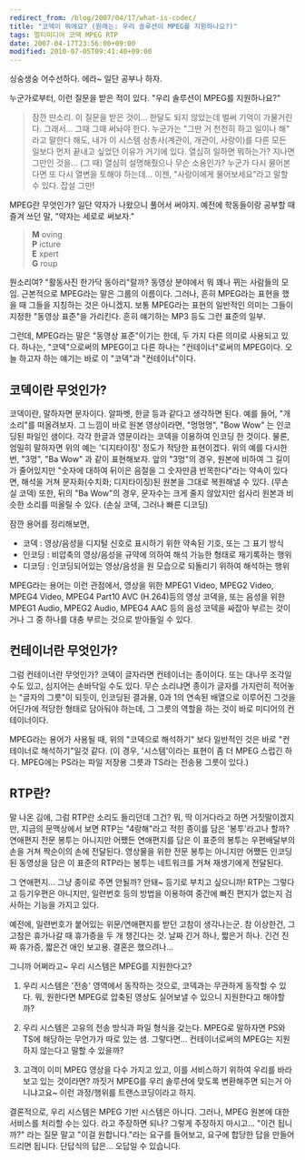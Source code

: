 ```yaml
---
redirect_from: /blog/2007/04/17/what-is-codec/
title: "코덱이 뭐에요? (원래는: 우리 솔루션이 MPEG를 지원하나요?)"
tags: 멀티미디어 코덱 MPEG RTP
date: 2007-04-17T23:56:00+09:00
modified: 2010-07-05T09:41:40+09:00
---
```

싱숭생숭 어수선하다. 에라~ 일단 공부나 하자.

누군가로부터, 이런 질문을 받은 적이 있다. "우리 솔루션이 MPEG를 지원하나요?"

> 잠깐 딴소리. 이 질문을 받은 것이... 한달도 되지 않았는데 벌써 기억이
> 가물거린다. 그래서... 그때 그때 써놔야 한다. 누군가는 "그딴 거 천천히
> 하고 일이나 해" 라고 말한다 해도, 내가 이 시스템 삼총사(계관이, 개관이,
> 사랑이)를 다른 모든 일보다 먼저 끝내고 싶었던 이유가 거기에 있다. 열심히
> 일하면 뭐하는가? 지나면 그만인 것을... (그 때) 열심히 설명해줬으나 무슨
> 소용인가? 누군가 다시 물어본다면 또 다시 열변을 토해야 하는데... 이젠,
> "사랑이에게 물어보세요"라고 말할 수 있다. 잡설 그만!

MPEG란 무엇인가? 일단 약자가 나왔으니 풀어서 써야지. 예전에 학동들이랑
공부할 때 즐겨 쓰던 말, "약자는 세로로 써보자."

> **M** oving  
> **P** icture  
> **E** xpert  
> **G** roup

뭔소리여? "활동사진 한가닥 동아리"랄까? 동영상 분야에서 뭐 꽤나 뀌는
사람들의 모임. 근본적으로 MPEG라는 말은 그룹의 이름이다. 그러나, 흔히
MPEG라는 표현을 했을 때 그들을 지칭하는 것은 아니겠지. 보통 MPEG라는
표현의 일반적인 의미는 그들이 지정한 "동영상 표준"을 가리킨다. 흔히
얘기하는 MP3 등도 그런 표준의 일부.

그런데, MPEG라는 말은 "동영상 표준"이기는 한데, 두 가지 다른 의미로
사용되고 있다. 하나는, "코덱"으로써의 MPEG이고 다른 하나는 "컨테이너"로써의
MPEG이다. 오늘 하고자 하는 얘기는 바로 이 "코덱"과 "컨테이너"이다.

## 코덱이란 무엇인가?

코덱이란, 말하자면 문자이다. 알파벳, 한글 등과 같다고 생각하면 된다.
예를 들어, "개소리"를 떠올려보자. 그 느낌이 바로 원본 영상이라면, "멍멍멍",
"Bow Wow" 는 인코딩된 파일인 샘이다. 각각 한글과 영문이라는 코덱을
이용하여 인코딩 한 것이다. 물론, 엄밀히 말하자면 위의 예는 '디지타이징'
정도가 적당한 표현이겠다. 위의 예를 다시한번, "3멍", "Ba Wow" 과 같이
표현해보자. 앞의 "3멍"의 경우, 원본에 비하여 그 길이가 줄어있지만
"숫자에 대하여 뒤이은 음절을 그 숫자만큼 반목한다"라는 약속이 있다면,
해석을 거쳐 문자화(수치화; 디지타이징)된 원본을 그대로 복원해낼 수 있다.
(무손실 코덱) 또한, 뒤의 "Ba Wow"의 경우, 문자수는 크게 줄지 않았지만
쉽사리 원본과 비슷한 소리를 떠올릴 수 있다. (손실 코덱, 그러나 빠른 디코딩)

잠깐 용어를 정리해보면,

- 코덱 : 영상/음성을 디지털 신호로 표시하기 위한 약속된 기호, 또는 그 표기 방식
- 인코딩 : 비압축의 영상/음성을 규약에 의하여 해석 가능한 형태로 재기록하는 행위
- 디코딩 : 인코딩되어있는 영상/음성을 원 모습으로 되돌리기 위하여 해석하는 행위

MPEG라는 용어는 이런 관점에서, 영상을 위한 MPEG1 Video, MPEG2 Video,
MPEG4 Video, MPEG4 Part10 AVC (H.264)등의 영상 코덱을, 또는 음성을 위한
MPEG1 Audio, MPEG2 Audio, MPEG4 AAC 등의 음성 코덱을 싸잡아 부르는 것이거나
그 중 하나를 대충 부르는 것으로 받아들일 수 있다.

## 컨테이너란 무엇인가?

그럼 컨테이너란 무엇인가? 코덱이 글자라면 컨테이너는 종이이다. 또는 대나무
조각일 수도 있고, 심지어는 손바닥일 수도 있다. 무슨 소리냐면 종이가 글자를
가지런히 적어놓는 "글자의 그릇"이 되듯이, 인코딩된 결과물, 0과 1의 연속된
배열으로 이루어진 그것을 어딘가에 적당한 형태로 담아둬야 하는데, 그 그릇의
역할을 하는 것이 바로 미디어의 컨테이너이다.

MPEG라는 용어가 사용될 때, 위의 "코덱으로 해석하기" 보다 일반적인 것은 바로
"컨테이너로 해석하기"일것 같다. (이 경우, '시스템'이라는 표현이 좀 더 MPEG
스럽긴 하다. MPEG에는 PS라는 파일 저장용 그릇과 TS라는 전송용 그릇이 있다.)

## RTP란?

말 나온 김에, 그럼 RTP란 소리도 들리던데 그건? 뭐, 딱 이거다라고 하면
거짓말이겠지만, 지금의 문맥상에서 보면 RTP는 "4랑해"라고 적힌 종이를 담은
'봉투'라고나 할까? 연애편지 전문 봉투는 아니지만 어쨌든 연애편지를 담은
이 표준의 봉투는 우편배달부의 손을 거쳐 짝순이의 손에 전달된다. 영상물을
위한 전문 봉투는 아니지만 어쨌든 인코딩된 동영상을 담은 이 표준의 RTP라는
봉투는 네트워크를 거쳐 재생기에게 전달된다.

그 연애편지... 그냥 종이로 주면 안될까? 안돼~ 등기로 부치고 싶으니까!
RTP는 그렇다고 등기우편은 아니지만, 일련번호 등의 방법을 이용하여 중간에
빠진 편지가 없는지 검사하는 기능을 가지고 있다.

예전에, 일련번호가 붙어있는 위문/연애편지를 받던 고참이 생각나는군. 참
이상한건, 그 고참은 휴가나갈 때 휴가증을 두 개 챙긴다는 것. 날짜 긴거
하나, 짧은거 하나. 긴건 진짜 휴가증, 짧은건 애인 보고용. 결혼은 했으려나...

그니까 어쩌라고~ 우리 시스템은 MPEG를 지원한다고?

1. 우리 시스템은 '전송' 영역에서 동작하는 것으로, 코덱과는 무관하게 동작할 수 있다. 뭐, 원한다면 MPEG로 압축된 영상도 실어보낼 수 있으니 지원한다고 해야할까?

2. 우리 시스템은 고유의 전송 방식과 파일 형식을 갖는다. MPEG로 말하자면 PS와 TS에 해당하는 무언가가 따로 있는 샘. 그렇다면... 컨테이너로써의 MPEG는 지원하지 않는다고 말할 수 있을까?

3. 고객이 이미 MPEG 영상을 다수 가지고 있고, 이를 서비스하기 위하여 우리를 바라보고 있는 것이라면? 까짓거 MPEG를 우리 솔루션에 맞도록 변환해주면 되는거 아니냐고요~ 이런 과정/행위를 트랜스코딩이라고 하지.

결론적으로, 우리 시스템은 MPEG 기반 시스템은 아니다. 그러나, MPEG 원본에
대한 서비스를 처리할 수는 있다. 라고 주장하면 되나? 그렇게 주장하지
마시고... "이건 됩니까?" 라는 질문 말고 "이걸 원합니다."라는 요구를
들어보고, 요구에 합당한 답을 만들어 드리면 됩니다. 단답식의 답은...
오답일 수 있습니다.

